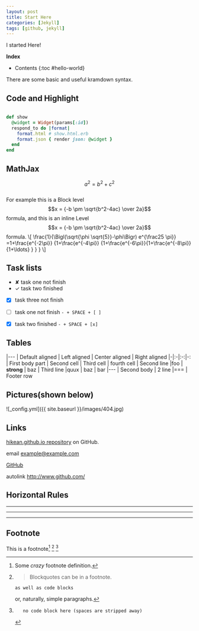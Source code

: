 ```yaml
---
layout: post
title: Start Here
categories: [Jekyll]
tags: [github, jekyll]
---
```


<!-- more --> I started Here!<!-- more -->


**Index**


* Contents
{:toc #hello-world}

There are some basic and useful kramdown syntax.

## Code and Highlight


```ruby

def show
  @widget = Widget(params[:id])
  respond_to do |format|
    format.html # show.html.erb
    format.json { render json: @widget }
  end
end

```

## MathJax

$$a^2 = b^2 + c^2$$<br/>
For example this is a Block level $$x = {-b \pm \sqrt{b^2-4ac} \over 2a}$$ formula, and this is an inline Level 
$$x = {-b \pm \sqrt{b^2-4ac} \over 2a}$$ formula.
\\[ \frac{1}{\Bigl(\sqrt{\phi \sqrt{5}}-\phi\Bigr) e^{\frac25 \pi}} =1+\frac{e^{-2\pi}} {1+\frac{e^{-4\pi}} {1+\frac{e^{-6\pi}}{1+\frac{e^{-8\pi}} {1+\ldots} } } } \\]

## Task lists
 - ✘ task one not finish
 - ✓ task two finished 

- [x] task three not finish
- [ ] task one not finish `- + SPACE + [ ]`
- [x] task two finished `- + SPACE + [x]`



## Tables

|---
| Default aligned | Left aligned | Center aligned | Right aligned
|-|:-|:-:|-:
| First body part | Second cell | Third cell | fourth cell
| Second line |foo | **strong** | baz
| Third line |quux | baz | bar
|---
| Second body
| 2 line
|===
| Footer row

## Pictures(shown below)
![_config.yml]({{ site.baseurl }}/images/404.jpg)

## Links

[hikean.github.io repository](https://github.com/hikean/hikean.github.io) on GitHub.

email <example@example.com>

[GitHub](http://github.com)

autolink  <http://www.github.com/>

## Horizontal Rules

***

*****

- - -

## Footnote

This is a footnote[^1] [^foot_note] [^other-note]

[^1]: Some *crazy* footnote definition.

[^foot_note]:
    > Blockquotes can be in a footnote.

        as well as code blocks

    or, naturally, simple paragraphs.

[^other-note]:       no code block here (spaces are stripped away)
